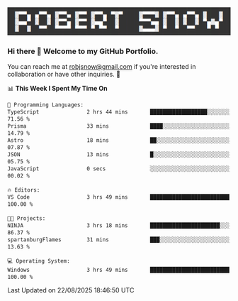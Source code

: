 <img alt="myname" src="assets/name.png" />

### Hi there 👋 Welcome to my GitHub Portfolio.
You can reach me at robjsnow@gmail.com if you're interested in collaboration or have other inquiries.  :briefcase:



<!--START_SECTION:waka-->
📊 **This Week I Spent My Time On** 

```text
💬 Programming Languages: 
TypeScript               2 hrs 44 mins       ██████████████████░░░░░░░   71.56 % 
Prisma                   33 mins             ████░░░░░░░░░░░░░░░░░░░░░   14.79 % 
Astro                    18 mins             ██░░░░░░░░░░░░░░░░░░░░░░░   07.87 % 
JSON                     13 mins             █░░░░░░░░░░░░░░░░░░░░░░░░   05.75 % 
JavaScript               0 secs              ░░░░░░░░░░░░░░░░░░░░░░░░░   00.02 % 

🔥 Editors: 
VS Code                  3 hrs 49 mins       █████████████████████████   100.00 % 

🐱‍💻 Projects: 
NINJA                    3 hrs 18 mins       ██████████████████████░░░   86.37 % 
spartanburgFlames        31 mins             ███░░░░░░░░░░░░░░░░░░░░░░   13.63 % 

💻 Operating System: 
Windows                  3 hrs 49 mins       █████████████████████████   100.00 % 
```


 Last Updated on 22/08/2025 18:46:50 UTC
<!--END_SECTION:waka-->

<!--
**robjsnow/robjsnow** is a ✨ _special_ ✨ repository because its `README.md` (this file) appears on your GitHub profile.

Here are some ideas to get you started:

- 🔭 I’m currently working on ...
- 🌱 I’m currently learning ...
- 👯 I’m looking to collaborate on ...
- 🤔 I’m looking for help with ...
- 💬 Ask me about ...
- 📫 How to reach me: ...
- 😄 Pronouns: ...
- ⚡ Fun fact: ...
-->

